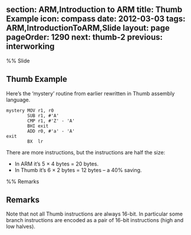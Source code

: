 section: ARM,Introduction to ARM
title: Thumb Example
icon: compass
date: 2012-03-03
tags: ARM,IntroductionToARM,Slide
layout: page
pageOrder: 1290
next: thumb-2
previous: interworking
----

%% Slide
  
## Thumb Example

Here’s the ‘mystery’ routine from earlier rewritten in Thumb assembly language.

``` arm
mystery MOV r1, r0
        SUB r1, #'A'
        CMP r1, #'Z' - 'A'
        BHI exit
        ADD r0, #'a' - 'A'
exit
        BX  lr
```

There are more instructions, but the instructions are half the size:

* In ARM it’s 5 × 4 bytes = 20 bytes.
* In Thumb it’s 6 × 2 bytes = 12 bytes – a 40% saving.
  
%% Remarks
  
## Remarks

Note that not all Thumb instructions are always 16-bit. In particular some branch instructions are encoded as a pair of 16-bit instructions (high and low halves).
